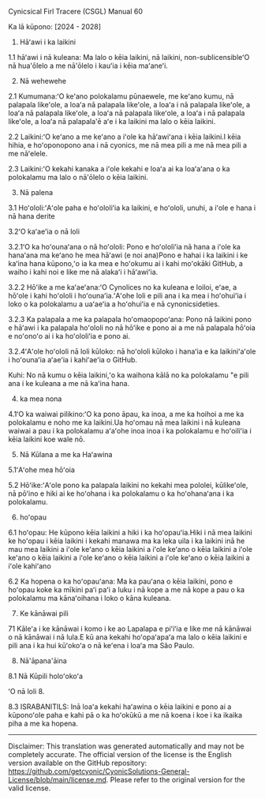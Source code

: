 Cynicsical Firl Tracere (CSGL)
Manual 60

Ka lā kūpono: [2024 - 2028]

1. Hāʻawi i ka laikini

1.1 hāʻawi i nā kuleana: Ma lalo o kēia laikini, nā laikini, non-sublicensibleʻO nā hua'ōlelo a me nā'ōlelo i kauʻia i kēia maʻaneʻi.

2. Nā wehewehe

2.1 Kumumana:ʻO keʻano polokalamu pūnaewele, me keʻano kumu, nā palapala likeʻole, a loaʻa nā palapala likeʻole, a loaʻa i nā palapala likeʻole, a loaʻa nā palapala likeʻole, a loaʻa nā palapala likeʻole, a loaʻa i nā palapala likeʻole, a loaʻa nā palapala'ē aʻe i ka laikini ma lalo o kēia laikini.

2.2 Laikini:ʻO keʻano a me keʻano a iʻole ka hāʻawiʻana i kēia laikini.I kēia hihia, e hoʻoponopono ana i nā cyonics, me nā mea pili a me nā mea pili a me nāʻelele.

2.3 Laikini:ʻO kekahi kanaka a iʻole kekahi e loaʻa ai ka loaʻaʻana o ka polokalamu ma lalo o nā'ōlelo o kēia laikini.

3. Nā palena

3.1 Hoʻololi:ʻAʻole paha e hoʻololiʻia ka laikini, e hoʻololi, unuhi, a iʻole e hana i nā hana derite

3.2ʻO kaʻaeʻia o nā loli

3.2.1ʻO ka hoʻounaʻana o nā hoʻololi: Pono e hoʻololiʻia nā hana a iʻole ka hanaʻana ma keʻano he mea hāʻawi (e noi ana)Pono e hahai i ka laikini i ke kaʻina hana kūpono,ʻo ia ka mea e hoʻokumu ai i kahi moʻokāki GitHub, a waiho i kahi noi e like me nā alakaʻi i hāʻawiʻia.

3.2.2 Hōʻike a me kaʻaeʻana:ʻO Cynolices no ka kuleana e loiloi, eʻae, a hōʻole i kahi hoʻololi i hoʻounaʻia.ʻAʻohe loli e pili ana i ka mea i hoʻohuiʻia i loko o ka polokalamu a uaʻaeʻia a hoʻohuiʻia e nā cynonicsideties.

3.2.3 Ka palapala a me ka palapala hoʻomaopopoʻana: Pono nā laikini pono e hāʻawi i ka palapala hoʻololi no nā hōʻike e pono ai a me nā palapala hōʻoia e noʻonoʻo ai i ka hoʻololiʻia e pono ai.

3.2.4ʻAʻole hoʻololi nā loli kūloko: nā hoʻololi kūloko i hanaʻia e ka laikiniʻaʻole i hoʻounaʻia aʻaeʻia i kahiʻaeʻia o GitHub.

Kuhi: No nā kumu o kēia laikini,ʻo ka waihona kālā no ka polokalamu "e pili ana i ke kuleana a me nā kaʻina hana.

4. ka mea nona

4.1ʻO ka waiwai pilikino:ʻO ka pono āpau, ka inoa, a me ka hoihoi a me ka polokalamu e noho me ka laikini.Ua hoʻomau nā mea laikini i nā kuleana waiwai a pau i ka polokalamu aʻaʻohe inoa inoa i ka polokalamu e hoʻoiliʻia i kēia laikini koe wale nō.

5. Nā Kūlana a me ka Haʻawina

5.1ʻAʻohe mea hōʻoia

5.2 Hōʻike:ʻAʻole pono ka palapala laikini no kekahi mea pololei, kūlikeʻole, nā pōʻino e hiki ai ke hoʻohana i ka polokalamu o ka hoʻohanaʻana i ka polokalamu.

6. hoʻopau

6.1 hoʻopau: He kūpono kēia laikini a hiki i ka hoʻopauʻia.Hiki i nā mea laikini ke hoʻopau i kēia laikini i kekahi manawa ma ka leka uila i ka laikini inā he mau mea laikini a iʻole keʻano o kēia laikini a iʻole keʻano o kēia laikini a iʻole keʻano o kēia laikini a iʻole keʻano o kēia laikini a iʻole keʻano o kēia laikini a iʻole kahiʻano

6.2 Ka hopena o ka hoʻopauʻana: Ma ka pauʻana o kēia laikini, pono e hoʻopau koke ka mīkini paʻi paʻi a luku i nā kope a me nā kope a pau o ka polokalamu ma kānaʻoihana i loko o kāna kuleana.

7. Ke kānāwai pili

71 Kāleʻa i ke kānāwai i komo i ke ao Lapalapa e piʻiʻia e like me nā kānāwai o nā kānāwai i nā lula.E kū ana kekahi hoʻopaʻapaʻa ma lalo o kēia laikini e pili ana i ka hui kūʻokoʻa o nā keʻena i loaʻa ma São Paulo.

8. Nā'āpana'āina

8.1 Nā Kūpili holoʻokoʻa

ʻO nā loli 8.

8.3 ISRABANITILS: Inā loaʻa kekahi haʻawina o kēia laikini e pono ai a kūponoʻole paha e kahi pā o ka hoʻokūkū a me nā koena i koe i ka ikaika piha a me ka hopena.

---
Disclaimer: This translation was generated automatically and may not be completely accurate. The official version of the license is the English version available on the GitHub repository: https://github.com/getcyonic/CyonicSolutions-General-License/blob/main/license.md. Please refer to the original version for the valid license.